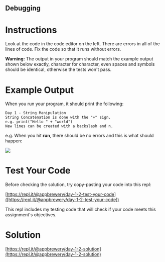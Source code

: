 ## Debugging

# Instructions

Look at the code in the code editor on the left. There are errors in all of the lines of code. Fix the code so that it runs without errors.

**Warning:** The output in your program should match the example output shown below exactly, character for character, even spaces and symbols should be identical, otherwise the tests won't pass.

# Example Output

When you run your program, it should print the following:

```
Day 1 - String Manipulation
String Concatenation is done with the "+" sign.
e.g. print("Hello " + "world")
New lines can be created with a backslash and n.
```

e.g. When you hit **run**, there should be no errors and this is what should happen:

![](https://cdn.fs.teachablecdn.com/BVP20Z2T1Gb4Pi6rOQah)

# Test Your Code

Before checking the solution, try copy-pasting your code into this repl:

[https://repl.it/@appbrewery/day-1-2-test-your-code]([https://repl.it/@appbrewery/day-1-2-test-your-code])

This repl includes my testing code that will check if your code meets this assignment's objectives.


# Solution

[https://repl.it/@appbrewery/day-1-2-solution](https://repl.it/@appbrewery/day-1-2-solution)